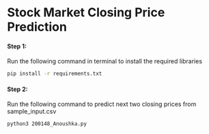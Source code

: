 # Stock Market Closing Price Prediction

#### Step 1:
Run the following command in terminal to install the required libraries<br>
```bash
pip install -r requirements.txt
```

#### Step 2:
Run the following command to predict next two closing prices from sample_input.csv <br>
```bash
python3 200148_Anoushka.py
```